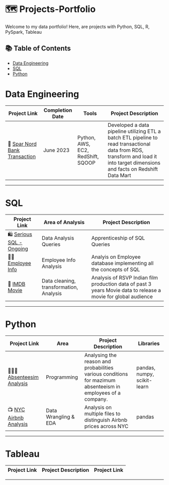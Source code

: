# 🗺 Projects-Portfolio

Welcome to my data portfolio! Here, are projects with Python, SQL, R, PySpark, Tableau

## 📚 Table of Contents
- [Data Engineering](#data-engineering)
- [SQL](#sql)
- [Python](#python)
<!-- - [Tableau](#tableau) -->

# Data Engineering

| Project Link | Completion Date | Tools | Project Description | 
|---|---|---|---|
| 🏦 [Spar Nord Bank Transaction](https://github.com/sarathchandrikak/ETL-Bank-Transcation) | June 2023 | Python, AWS, EC2, RedShift, SQOOP | Developed a data pipeline utilizing ETL a batch ETL pipeline to read transactional data from RDS, transform and load it into target dimensions and facts on Redshift Data Mart |

***

# SQL

| Project Link | Area of Analysis | Project Description | 
|---|---|---|
| 🛍 [Serious SQL - Ongoing](https://github.com/sarathchandrikak/Serious-SQL) | Data Analysis Queries | Apprenticeship of SQL Queries | 
| 👩‍💼 [Employee Info](https://github.com/sarathchandrikak/sql-data-analysis/tree/main/Employee%20Info%20Case%20Study) | Employee Info Analysis | Analyis on Employee database implementing all the concepts of SQL | 
| 🎦 [IMDB Movie](https://github.com/sarathchandrikak/ImDb-Data-Analysis) | Data cleaning, transformation, Analysis | Analysis of RSVP Indian film production data of past 3 years Movie data to release a movie for global audience | 

***

# Python

| Project Link | Area | Project Description | Libraries |    
|---|---|---|---|
| 👩🏻‍💻 [Absenteesim Analysis](https://github.com/sarathchandrikak/Absenteeism-Analysis) | Programming | Analysing the reason and probabilities various conditions for mazimum absenteeism in employees of a company. | pandas, numpy, scikit-learn | 
| 📺 [NYC Airbnb Analysis](https://github.com/sarathchandrikak/Data-Analysis-Projects/tree/main/NYC%20Airbnb%20Data%20Analysis) |   Data Wrangling & EDA | Analysis on multiple files to distinguish Airbnb prices across NYC | pandas |

***

# Tableau

| Project Link | Project Description | Project Link |
|---|---|---|

***
